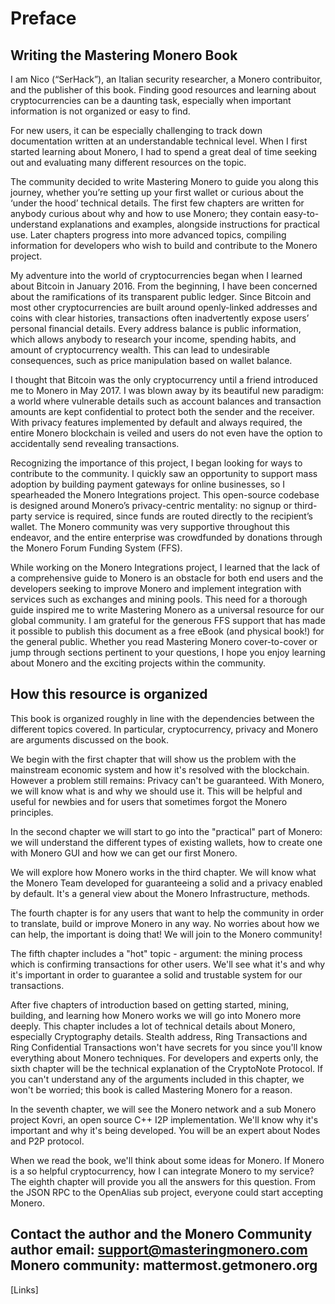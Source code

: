 # Preface

## Writing the Mastering Monero Book 
I am Nico (“SerHack”),  an Italian security researcher,  a Monero contribuitor, and the publisher of this book.  Finding good resources and learning about cryptocurrencies can be a daunting task, especially when important information is not organized or easy to find. 

For new users, it can be especially challenging to track down documentation written at an understandable technical level. When I first started learning about Monero, I had to spend a great deal of time seeking out and evaluating many different resources on the topic. 

The community decided to write Mastering Monero to guide you along this journey, whether you’re setting up your first wallet or curious about the ‘under the hood’ technical details. The first few chapters are written for anybody curious about why and how to use Monero; they contain easy-to-understand explanations and examples, alongside instructions for practical use. Later chapters progress into more advanced topics, compiling information for developers who wish to build and contribute to the Monero project.

My adventure into the world of cryptocurrencies began when I learned about Bitcoin in January 2016.
From the beginning, I have been concerned about the ramifications of its transparent public ledger. Since Bitcoin and most other cryptocurrencies are built around openly-linked addresses and coins with clear histories, transactions often inadvertently expose users’ personal financial details. Every address balance is public information, which allows anybody to research your income, spending habits, and amount of cryptocurrency wealth. This can lead to undesirable consequences, such as price manipulation based on wallet balance.

I thought that Bitcoin was the only cryptocurrency until a friend introduced me to Monero in May 2017. I was blown away by its beautiful new paradigm: a world where vulnerable details such as account balances and transaction amounts are kept confidential to protect both the sender and the receiver. With privacy features implemented by default and always required, the entire Monero blockchain is veiled and users do not even have the option to accidentally send revealing transactions.

Recognizing the importance of this project, I began looking for ways to contribute to the community. I quickly saw an opportunity to support mass  adoption by building payment gateways for online businesses, so I spearheaded the Monero Integrations project. This open-source codebase is designed around Monero’s privacy-centric mentality: no signup or third-party service is required, since funds are routed directly to the recipient’s wallet. The Monero community was very supportive throughout this endeavor, and the entire enterprise was crowdfunded by donations through the Monero Forum Funding System (FFS). 

While working on the Monero Integrations project, I learned that the lack of a comprehensive guide to Monero is an obstacle for both end users and the developers seeking to improve Monero and implement integration with services such as exchanges and mining pools. This need for a thorough guide inspired me to write Mastering Monero as a universal resource for our global community. I am grateful for the generous FFS support that has made it possible to publish this document as a free eBook (and physical book!) for the general public. Whether you read Mastering Monero cover-to-cover or jump through sections pertinent to your questions, I hope you enjoy learning about Monero and the exciting projects within the community.


## How this resource is organized

This book is organized roughly in line with the dependencies between the different topics covered. In particular, cryptocurrency, privacy and Monero are arguments discussed on the book.

We begin with the first chapter that will show us the problem with the mainstream economic system and how it's resolved with the blockchain. However a problem still remains: Privacy can't be guaranteed. With Monero, we will know what is and why we should use it. This will be helpful and useful for newbies and for users that sometimes forgot the Monero principles.

In the second chapter we will start to go into the "practical" part of Monero: we will understand the different types of existing wallets, how to create one with Monero GUI and how we can get our first Monero.

We will explore how Monero works in the third chapter. We will know what the Monero Team developed for guaranteeing a solid and a privacy enabled by default. It's a general view about the Monero Infrastructure, methods.

The fourth chapter is for any users that want to help the community in order to translate, build or improve Monero in any way. No worries about how we can help, the important is doing that! We will join to the Monero community!

The fifth chapter includes a "hot" topic - argument: the mining process which is confirming transactions for other users. We'll see what it's and why it's important in order to guarantee a solid and trustable system for our transactions.

After five chapters of introduction based on getting started, mining, building, and learning how Monero works we will go into Monero more deeply. This chapter includes a lot of technical details about Monero, especially Cryptography details. Stealth address, Ring Transactions and Ring Confidential Transactions won't have secrets for you since you'll know everything about Monero techniques. For developers and experts only, the sixth chapter will be the technical explanation of the CryptoNote Protocol. If you can't understand any of the arguments included in this chapter, we won't be worried; this book is called Mastering Monero for a reason.

In the seventh chapter, we will see the Monero network and a sub Monero project Kovri, an open source C++ I2P implementation. We'll know why it's important and why it's being developed. You will be an expert about Nodes and P2P protocol.

When we read the book, we'll think about some ideas for Monero. If Monero is a so helpful cryptocurrency, how I can integrate Monero to my service? The eighth chapter will provide you all the answers for this question. From the JSON RPC to the OpenAlias sub project, everyone could start accepting Monero.

## Contact the author and the Monero Community author email: support@masteringmonero.com Monero community: mattermost.getmonero.org

[Links] 
